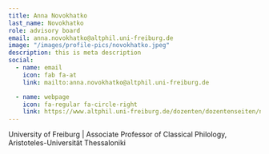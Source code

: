 ```yaml
---
title: Anna Novokhatko
last_name: Novokhatko
role: advisory board
email: anna.novokhatko@altphil.uni-freiburg.de
image: "/images/profile-pics/novokhatko.jpeg"
description: this is meta description
social:
  - name: email
    icon: fab fa-at
    link: mailto:anna.novokhatko@altphil.uni-freiburg.de

  - name: webpage
    icon: fa-regular fa-circle-right
    link: https://www.altphil.uni-freiburg.de/dozenten/dozentenseiten/novokhatko.html
---
```

University of Freiburg | 
Associate Professor of Classical Philology, Aristoteles-Universität Thessaloniki